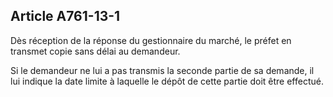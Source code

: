 Article A761-13-1
----
Dès réception de la réponse du gestionnaire du marché, le préfet en transmet
copie sans délai au demandeur.

Si le demandeur ne lui a pas transmis la seconde partie de sa demande, il lui
indique la date limite à laquelle le dépôt de cette partie doit être effectué.
